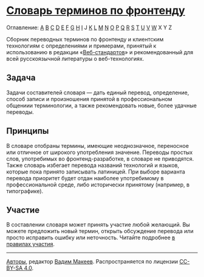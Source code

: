 # [Словарь терминов по фронтенду](Dictionary.md)

Оглавление: [A](Dictionary.md#a) [B](Dictionary.md#b) [C](Dictionary.md#c) [D](Dictionary.md#d) [E](Dictionary.md#e) [F](Dictionary.md#f) [G](Dictionary.md#g) [H](Dictionary.md#h) [I](Dictionary.md#i) J [K](Dictionary.md#k) [L](Dictionary.md#l) [M](Dictionary.md#m) [N](Dictionary.md#n) [O](Dictionary.md#o) [P](Dictionary.md#p) [Q](Dictionary.md#q) [R](Dictionary.md#r) [S](Dictionary.md#s) [T](Dictionary.md#t) [U](Dictionary.md#u) [V](Dictionary.md#v) [W](Dictionary.md#w) X Y Z

Сборник переводных терминов по фронтенду и клиентским технологиям с определениями и примерами, принятый к использованию в редакции «[Веб-стандартов](http://web-standards.ru)» и рекомендованный для всей русскоязычной литературы о веб-технологиях.

## Задача

Задачи составителей словаря — дать единый перевод, определение, способ записи и произношения принятой в профессиональном общениии терминологии, а также рекомендовать новые, более удачные переводы.

## Принципы

В словаре отобраны термины, имеющие неоднозначное, переносное или отличное от широкого употребления значение. Переводы простых слов, употребимых во фронтенд-разработке, в словаре не приводятся. Также словарь избегает перевода названий технологий и языков, которые пока принято записывать латиницей. При выборе варианта перевода приоритет будет отдан наиболее употребимому в профессиональной среде, либо исторически принятому (например, в типографике).

## Участие

В составлении словаря может принять участие любой желающий. Вы можете предложить новый термин, открыть обсуждение перевода или просто исправить ошибку или неточность. Читайте подробнее [в правилах участия](Contributing.md).

---
[Авторы](https://github.com/web-standards-ru/dictionary/graphs/contributors), редактор [Вадим Макеев](http://pepelsbey.net). Распространяется по лицензии [CC-BY-SA 4.0](http://creativecommons.org/licenses/by-sa/4.0/).
